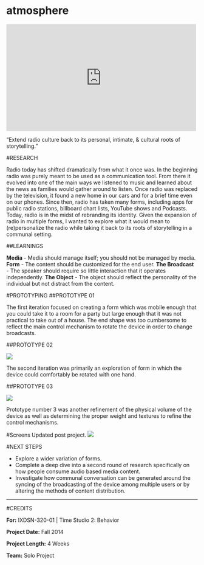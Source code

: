 # atmosphere

<iframe src="https://player.vimeo.com/video/112459098?title=0&byline=0&portrait=0" width="500" height="281" frameborder="0" webkitallowfullscreen mozallowfullscreen allowfullscreen></iframe>


“Extend radio culture back to its personal, intimate, & cultural roots of storytelling.”

#RESEARCH

Radio today has shifted dramatically from what it once was. In the beginning radio was purely meant to be used as a communication tool.  From there it evolved into one of the main ways we listened to music and learned about the news as families would gather around to listen. Once radio was replaced by the television, it found a new home in our cars and for a brief time even on our phones. Since then, radio has taken many forms, including apps for public radio stations, billboard chart lists, YouTube shows and Podcasts.  Today, radio is in the midst of rebranding its identity. Given the expansion of radio in multiple forms, I wanted to explore what it would mean to (re)personalize the radio while taking it back to its roots of storytelling in a communal setting.  


##LEARNINGS

**Media** - Media should manage itself; you should not be managed by media.
**Form** - The content should be customized for the end user.
**The Broadcast** - The speaker should require so little interaction that it operates independently.
**The Object** - The object should reflect the personality of the individual but not distract from the content.

#PROTOTYPING
##PROTOTYPE 01

The first iteration focused on creating a form which was mobile enough that you could take it to a room for a party but large enough that it was not practical to take out of a house. The end shape was too cumbersome to reflect the main control mechanism to rotate the device in order to change broadcasts.

##PROTOTYPE 02


![](/content/images/2016/04/Prjct06_OOBE_Master_v1-025.png)

The second iteration was primarily an exploration of form in which the device could comfortably be rotated with one hand. 

##PROTOTYPE 03

![](/content/images/2016/04/Prjct06_OOBE_Master_v1-029.png)

Prototype number 3 was another refinement of the physical volume of the device as well as determining the proper weight and textures to refine the control mechanisms.

#Screens
Updated post project.
![](/content/images/2016/09/Desktop-HD.png)

#NEXT STEPS

- Explore a wider variation of forms.
- Complete a deep dive into a second round of research specifically on how people consume audio based media content.
- Investigate how communal conversation can be generated around the syncing of the broadcasting of the device among multiple users or by altering the methods of content distribution. 

-------- 

#CREDITS

**For:** IXDSN-320-01 | Time Studio 2: Behavior

**Project Date:** Fall 2014

**Project Length:** 4 Weeks

**Team:** Solo Project
